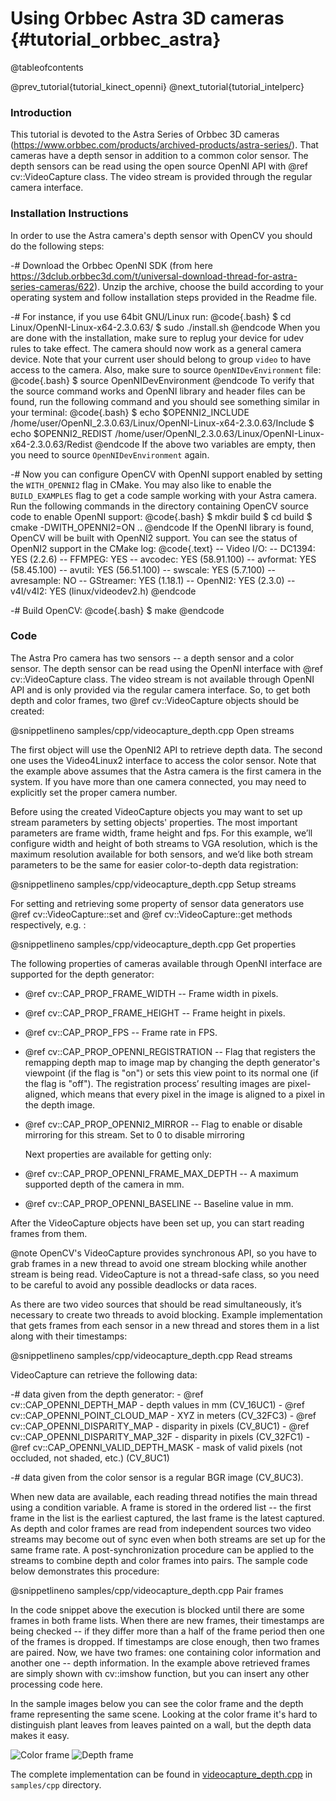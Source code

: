 Using Orbbec Astra 3D cameras {#tutorial_orbbec_astra}
======================================================

@tableofcontents

@prev_tutorial{tutorial_kinect_openni}
@next_tutorial{tutorial_intelperc}


### Introduction

This tutorial is devoted to the Astra Series of Orbbec 3D cameras (https://www.orbbec.com/products/archived-products/astra-series/).
That cameras have a depth sensor in addition to a common color sensor. The depth sensors can be read using
the open source OpenNI API with @ref cv::VideoCapture class. The video stream is provided through the regular
camera interface.

### Installation Instructions

In order to use the Astra camera's depth sensor with OpenCV you should do the following steps:

-#  Download the Orbbec OpenNI SDK (from here https://3dclub.orbbec3d.com/t/universal-download-thread-for-astra-series-cameras/622).
    Unzip the archive, choose the build according to your operating system and follow installation
    steps provided in the Readme file.

-#  For instance, if you use 64bit GNU/Linux run:
    @code{.bash}
    $ cd Linux/OpenNI-Linux-x64-2.3.0.63/
    $ sudo ./install.sh
    @endcode
    When you are done with the installation, make sure to replug your device for udev rules to take
    effect. The camera should now work as a general camera device. Note that your current user should
    belong to group `video` to have access to the camera. Also, make sure to source `OpenNIDevEnvironment` file:
    @code{.bash}
    $ source OpenNIDevEnvironment
    @endcode
    To verify that the source command works and OpenNI library and header files can be found, run the following
    command and you should see something similar in your terminal:
    @code{.bash}
    $ echo $OPENNI2_INCLUDE
    /home/user/OpenNI_2.3.0.63/Linux/OpenNI-Linux-x64-2.3.0.63/Include
    $ echo $OPENNI2_REDIST
    /home/user/OpenNI_2.3.0.63/Linux/OpenNI-Linux-x64-2.3.0.63/Redist
    @endcode
    If the above two variables are empty, then you need to source `OpenNIDevEnvironment` again.

-#  Now you can configure OpenCV with OpenNI support enabled by setting the `WITH_OPENNI2` flag in CMake.
    You may also like to enable the `BUILD_EXAMPLES` flag to get a code sample working with your Astra camera.
    Run the following commands in the directory containing OpenCV source code to enable OpenNI support:
    @code{.bash}
    $ mkdir build
    $ cd build
    $ cmake -DWITH_OPENNI2=ON ..
    @endcode
    If the OpenNI library is found, OpenCV will be built with OpenNI2 support. You can see the status of OpenNI2
    support in the CMake log:
    @code{.text}
    --   Video I/O:
    --     DC1394:                      YES (2.2.6)
    --     FFMPEG:                      YES
    --       avcodec:                   YES (58.91.100)
    --       avformat:                  YES (58.45.100)
    --       avutil:                    YES (56.51.100)
    --       swscale:                   YES (5.7.100)
    --       avresample:                NO
    --     GStreamer:                   YES (1.18.1)
    --     OpenNI2:                     YES (2.3.0)
    --     v4l/v4l2:                    YES (linux/videodev2.h)
    @endcode

-#  Build OpenCV:
    @code{.bash}
    $ make
    @endcode

### Code

The Astra Pro camera has two sensors -- a depth sensor and a color sensor. The depth sensor
can be read using the OpenNI interface with @ref cv::VideoCapture class. The video stream is
not available through OpenNI API and is only provided via the regular camera interface.
So, to get both depth and color frames, two @ref cv::VideoCapture objects should be created:

@snippetlineno samples/cpp/videocapture_depth.cpp Open streams

The first object will use the OpenNI2 API to retrieve depth data. The second one uses the
Video4Linux2 interface to access the color sensor. Note that the example above assumes that
the Astra camera is the first camera in the system. If you have more than one camera connected,
you may need to explicitly set the proper camera number.

Before using the created VideoCapture objects you may want to set up stream parameters by setting
objects' properties. The most important parameters are frame width, frame height and fps.
For this example, we’ll configure width and height of both streams to VGA resolution, which is
the maximum resolution available for both sensors, and we’d like both stream parameters to be the
same for easier color-to-depth data registration:

@snippetlineno samples/cpp/videocapture_depth.cpp Setup streams

For setting and retrieving some property of sensor data generators use @ref cv::VideoCapture::set and
@ref cv::VideoCapture::get methods respectively, e.g. :

@snippetlineno samples/cpp/videocapture_depth.cpp Get properties

The following properties of cameras available through OpenNI interface are supported for the depth
generator:

-   @ref cv::CAP_PROP_FRAME_WIDTH -- Frame width in pixels.
-   @ref cv::CAP_PROP_FRAME_HEIGHT -- Frame height in pixels.
-   @ref cv::CAP_PROP_FPS -- Frame rate in FPS.
-   @ref cv::CAP_PROP_OPENNI_REGISTRATION -- Flag that registers the remapping depth map to image map
    by changing the depth generator's viewpoint (if the flag is "on") or sets this view point to
    its normal one (if the flag is "off"). The registration process’ resulting images are
    pixel-aligned, which means that every pixel in the image is aligned to a pixel in the depth
    image.
-   @ref cv::CAP_PROP_OPENNI2_MIRROR -- Flag to enable or disable mirroring for this stream. Set to 0
    to disable mirroring

    Next properties are available for getting only:

-   @ref cv::CAP_PROP_OPENNI_FRAME_MAX_DEPTH -- A maximum supported depth of the camera in mm.
-   @ref cv::CAP_PROP_OPENNI_BASELINE -- Baseline value in mm.

After the VideoCapture objects have been set up, you can start reading frames from them.

@note
    OpenCV's VideoCapture provides synchronous API, so you have to grab frames in a new thread
    to avoid one stream blocking while another stream is being read. VideoCapture is not a
    thread-safe class, so you need to be careful to avoid any possible deadlocks or data races.

As there are two video sources that should be read simultaneously, it’s necessary to create two
threads to avoid blocking. Example implementation that gets frames from each sensor in a new thread
and stores them in a list along with their timestamps:

@snippetlineno samples/cpp/videocapture_depth.cpp Read streams

VideoCapture can retrieve the following data:

-#  data given from the depth generator:
    -   @ref cv::CAP_OPENNI_DEPTH_MAP - depth values in mm (CV_16UC1)
    -   @ref cv::CAP_OPENNI_POINT_CLOUD_MAP - XYZ in meters (CV_32FC3)
    -   @ref cv::CAP_OPENNI_DISPARITY_MAP - disparity in pixels (CV_8UC1)
    -   @ref cv::CAP_OPENNI_DISPARITY_MAP_32F - disparity in pixels (CV_32FC1)
    -   @ref cv::CAP_OPENNI_VALID_DEPTH_MASK - mask of valid pixels (not occluded, not shaded, etc.)
        (CV_8UC1)

-#  data given from the color sensor is a regular BGR image (CV_8UC3).

When new data are available, each reading thread notifies the main thread using a condition variable.
A frame is stored in the ordered list -- the first frame in the list is the earliest captured,
the last frame is the latest captured. As depth and color frames are read from independent sources
two video streams may become out of sync even when both streams are set up for the same frame rate.
A post-synchronization procedure can be applied to the streams to combine depth and color frames into
pairs. The sample code below demonstrates this procedure:

@snippetlineno samples/cpp/videocapture_depth.cpp Pair frames

In the code snippet above the execution is blocked until there are some frames in both frame lists.
When there are new frames, their timestamps are being checked -- if they differ more than a half of
the frame period then one of the frames is dropped. If timestamps are close enough, then two frames
are paired. Now, we have two frames: one containing color information and another one -- depth information.
In the example above retrieved frames are simply shown with cv::imshow function, but you can insert
any other processing code here.

In the sample images below you can see the color frame and the depth frame representing the same scene.
Looking at the color frame it's hard to distinguish plant leaves from leaves painted on a wall,
but the depth data makes it easy.

![Color frame](images/astra_color.jpg)
![Depth frame](images/astra_depth.png)

The complete implementation can be found in
[videocapture_depth.cpp](https://github.com/opencv/opencv/tree/5.x/samples/cpp/videocapture_depth.cpp)
in `samples/cpp` directory.
